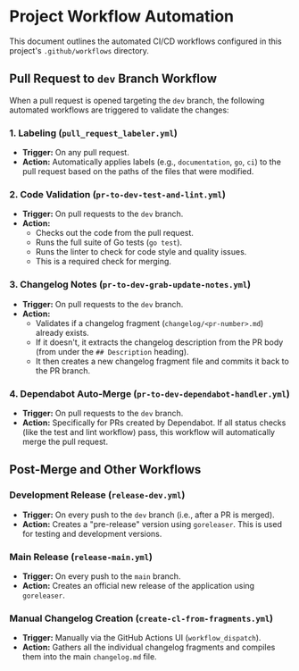 # Project Workflow Automation

This document outlines the automated CI/CD workflows configured in this project's `.github/workflows` directory.

## Pull Request to `dev` Branch Workflow

When a pull request is opened targeting the `dev` branch, the following automated workflows are triggered to validate the changes:

### 1. Labeling (`pull_request_labeler.yml`)

- **Trigger:** On any pull request.
- **Action:** Automatically applies labels (e.g., `documentation`, `go`, `ci`) to the pull request based on the paths of the files that were modified.

### 2. Code Validation (`pr-to-dev-test-and-lint.yml`)

- **Trigger:** On pull requests to the `dev` branch.
- **Action:**
    - Checks out the code from the pull request.
    - Runs the full suite of Go tests (`go test`).
    - Runs the linter to check for code style and quality issues.
    - This is a required check for merging.

### 3. Changelog Notes (`pr-to-dev-grab-update-notes.yml`)

- **Trigger:** On pull requests to the `dev` branch.
- **Action:**
    - Validates if a changelog fragment (`changelog/<pr-number>.md`) already exists.
    - If it doesn't, it extracts the changelog description from the PR body (from under the `## Description` heading).
    - It then creates a new changelog fragment file and commits it back to the PR branch.

### 4. Dependabot Auto-Merge (`pr-to-dev-dependabot-handler.yml`)

- **Trigger:** On pull requests to the `dev` branch.
- **Action:** Specifically for PRs created by Dependabot. If all status checks (like the test and lint workflow) pass, this workflow will automatically merge the pull request.

## Post-Merge and Other Workflows

### Development Release (`release-dev.yml`)

- **Trigger:** On every push to the `dev` branch (i.e., after a PR is merged).
- **Action:** Creates a "pre-release" version using `goreleaser`. This is used for testing and development versions.

### Main Release (`release-main.yml`)

- **Trigger:** On every push to the `main` branch.
- **Action:** Creates an official new release of the application using `goreleaser`.

### Manual Changelog Creation (`create-cl-from-fragments.yml`)

- **Trigger:** Manually via the GitHub Actions UI (`workflow_dispatch`).
- **Action:** Gathers all the individual changelog fragments and compiles them into the main `changelog.md` file.
